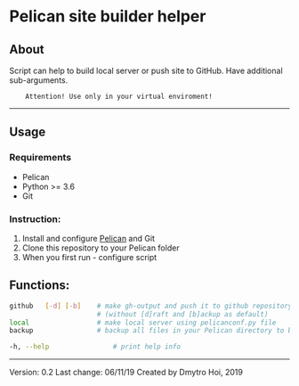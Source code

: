 # Pelican site builder helper

## About

Script can help to build local server or push site to GitHub. Have additional 
sub-arguments.

        Attention! Use only in your virtual enviroment!

-----
## Usage

### Requirements
 - Pelican
 - Python >= 3.6
 - Git

### Instruction:
 1. Install and configure [Pelican](@getpelican) and Git
 2. Clone this repository to your Pelican folder
 3. When you first run - configure script

## Functions:

``` bash
github   [-d] [-b]    # make gh-output and push it to github repository
                      # (without [d]raft and [b]ackup as default)
local                 # make local server using pelicanconf.py file 
backup                # backup all files in your Pelican directory to backup repository

-h, --help                # print help info
```
-----

Version: 0.2
Last change: 06/11/19
Created by Dmytro Hoi, 2019

